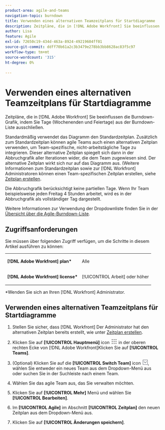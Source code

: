 ```yaml
---
product-area: agile-and-teams
navigation-topic: burndown
title: Verwenden eines alternativen Teamzeitplans für Startdiagramme
description: Zeitpläne, die in [!DNL Adobe Workfront] Sie beeinflussen die Burndown-Grafik, indem Sie Tage (Wochenenden und Feiertage) aus der Burndown-Liste ausschließen.
author: Lisa
feature: Agile
exl-id: 72650c19-434d-463a-8924-49219604ff01
source-git-commit: ddff70b61a2c3b3479e278bb3bb8628ac83f5c97
workflow-type: tm+mt
source-wordcount: '315'
ht-degree: 0%

---
```


# Verwenden eines alternativen Teamzeitplans für Startdiagramme

Zeitpläne, die in [!DNL Adobe Workfront] Sie beeinflussen die Burndown-Grafik, indem Sie Tage (Wochenenden und Feiertage) aus der Burndown-Liste ausschließen.

Standardmäßig verwendet das Diagramm den Standardzeitplan. Zusätzlich zum Standardzeitplan können agile Teams auch einen alternativen Zeitplan verwenden, um Team-spezifische, nicht-arbeitstägliche Tage zu integrieren. Dieser alternative Zeitplan spiegelt sich dann in der Abbruchgrafik aller Iterationen wider, die dem Team zugewiesen sind. Der alternative Zeitplan wirkt sich nur auf das Diagramm aus. (Weitere Informationen zum Standardzeitplan sowie zur [!DNL Workfront] Administratoren können einen Team-spezifischen Zeitplan erstellen, siehe [Zeitplan erstellen](../../../administration-and-setup/set-up-workfront/configure-timesheets-schedules/create-schedules.md).

Die Abbruchgrafik berücksichtigt keine partiellen Tage. Wenn Ihr Team beispielsweise jeden Freitag 4 Stunden arbeitet, wird es in der Abbruchgrafik als vollständiger Tag dargestellt.

Weitere Informationen zur Verwendung der Dropdownliste finden Sie in der [Übersicht über die Agile-Burndown-Liste](../../../agile/use-scrum-in-an-agile-team/burndown/burndown-chart-overview.md).

## Zugriffsanforderungen

Sie müssen über folgenden Zugriff verfügen, um die Schritte in diesem Artikel ausführen zu können:

<table style="table-layout:auto"> 
 <col> 
 </col> 
 <col> 
 </col> 
 <tbody> 
  <tr> 
   <td role="rowheader"><strong>[!DNL Adobe Workfront] plan*</strong></td> 
   <td> <p>Alle</p> </td> 
  </tr> 
  <tr> 
   <td role="rowheader"><strong>[!DNL Adobe Workfront] license*</strong></td> 
   <td> <p>[!UICONTROL Arbeit] oder höher</p> </td> 
  </tr> 
 </tbody> 
</table>

&#42;Wenden Sie sich an Ihren [!DNL Workfront] Administrator.

## Verwenden eines alternativen Teamzeitplans für Startdiagramme

1. Stellen Sie sicher, dass [!DNL Workfront] Der Administrator hat den alternativen Zeitplan bereits erstellt, wie unter [Zeitplan erstellen](../../../administration-and-setup/set-up-workfront/configure-timesheets-schedules/create-schedules.md).
1. Klicken Sie auf **[!UICONTROL Hauptmenü]** icon ![](assets/main-menu-icon.png) in der oberen rechten Ecke von [!DNL Adobe Workfront]Klicken Sie auf **[!UICONTROL Teams]**.

1. (Optional) Klicken Sie auf die **[!UICONTROL Switch Team]** icon ![Symbol &quot;Team wechseln&quot;](assets/switch-team-icon.png), wählen Sie entweder ein neues Team aus dem Dropdown-Menü aus oder suchen Sie in der Suchleiste nach einem Team.

1. Wählen Sie das agile Team aus, das Sie verwalten möchten.
1. Klicken Sie auf **[!UICONTROL Mehr]** Menü und wählen Sie **[!UICONTROL Bearbeiten]**.

1. Im **[!UICONTROL Agile]** im Abschnitt **[!UICONTROL Zeitplan]** den neuen Zeitplan aus dem Dropdown-Menü aus.

1. Klicken Sie auf **[!UICONTROL Änderungen speichern]**.
